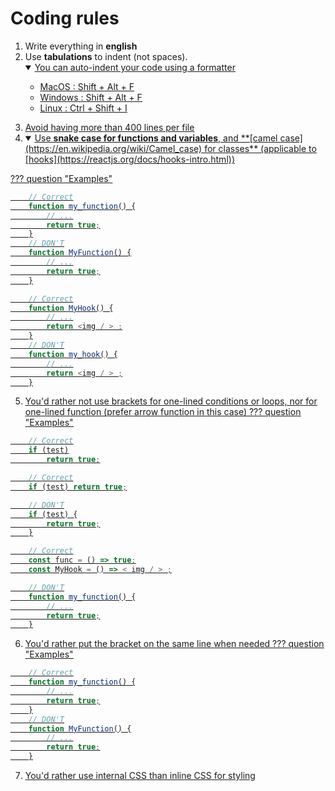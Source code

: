 # Coding rules

<ol>
<li>Write everything in <b>english</b></li>
<li>Use <b>tabulations</b> to indent (not spaces).</li>
<details open>
	<summary><u>You can auto-indent your code using a formatter<u></summary>
	<ul>
		<li>MacOS :	Shift + Alt + F</li>
		<li>Windows :	Shift + Alt + F</li>
		<li>Linux :	Ctrl + Shift + I</li>
	<ul>
</details>

<li>Avoid having more than 400 lines per file</li>
<li>
<details open>
	<summary>Use <b><a href="https://en.wikipedia.org/wiki/Snake_case">snake case</a> for functions and variables</b>, and **[camel case](https://en.wikipedia.org/wiki/Camel_case) for classes** (applicable to [hooks](https://reactjs.org/docs/hooks-intro.html))<u></summary>
	
</details>
</ol>
??? question "Examples"

	

```js
	// Correct
	function my_function() {
	    // ...
	    return true;
	}
	// DON'T
	function MyFunction() {
	    // ...
	    return true;
	}

	// Correct
	function MyHook() {
	    // ...
	    return <img / > ;
	}
	// DON'T
	function my_hook() {
	    // ...
	    return <img / > ;
	}
```

5. You'd rather not use brackets for one-lined conditions or loops, nor for one-lined function (prefer arrow function in this case)
??? question "Examples"

	

```js
	// Correct
	if (test)
	    return true;

	// Correct
	if (test) return true;

	// DON'T
	if (test) {
	    return true;
	}

	// Correct
	const func = () => true;
	const MyHook = () => < img / > ;

	// DON'T
	function my_function() {
	    // ...
	    return true;
	}
```

6. You'd rather put the bracket on the same line when needed
??? question "Examples"

	

```js
	// Correct
	function my_function() {
	    // ...
	    return true;
	}
	// DON'T
	function MyFunction() {
	    // ...
	    return true;
	}
```

7. You'd rather use [internal CSS than inline CSS](https://www.hostinger.com/tutorials/difference-between-inline-external-and-internal-css) for styling
